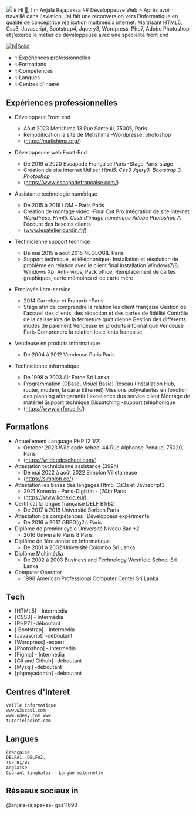 <img src="anjala.jpeg" />
# Hi 👋, I'm Anjala Rajapaksa
## Développeuse Web
> Après avoir travaillé dans l'aviation, j'ai fait une reconversion vers l'informatique en qualité de conceptrice réalisation multimédia internet. Maitrisant HTML5, Css3, Javascript, Bootstrap4, Jquery3, Wordpress, Php7, Adobe Photoshop et j'exerce le métier de développeuse avec une spécialité front end 

[![N|Solid](https://cldup.com/dTxpPi9lDf.thumb.png)](https://nodesource.com/products/nsolid)
- ✨Expériences professionnelles
- ✨Formations
- ✨Compétences
- ✨Langues
 - ✨Centres d'interet
 
## Expériences professionnelles
- Développeur Front end
    - Aôut 2023 Metishima 13 Rue Santeuil, 75005, Paris
    - Remodification la site de Metishima -Wordpresse, photoshop
    - (https://metishima.org/)

- Développeuse web Front-End 
   - De 2019 à 2020 Escapade Française Paris -Stage Paris-stage
    - Création de site internet Utiliser _*Html5. Css3 Jqery3. Bootstrap 3. Photoshop*_
    - (https://www.escapadefrancaise.com/)
- Assistante technologie numérique
    - De 2015 à 2016 LDM - Paris Paris
    - Création de montage vidéo -Final Cut Pro Intégration de site internet _*WordPress, Html5. Css3 d'image numérique Adobe Photoshop*_ A l'écoute des besoins clients
    - (www.lesatelierjourdin.fr/)
- Technicienne support techniqe
    - De mai 2015 à août 2015 NEOLOGIE Paris
    - Support technique, et téléphonique- Installation et résolution de problème en relation avec le client final Installation Windows7/8, Windows Xp. Anti- virus, Pack office, Remplacement de cartes graphiques, carte mémoires et de carte mère
    
- Employée libre-service
    - 2014 Carrefour et Franprix -Paris
    - Stage afin de comprendre la relation les client française Gestion de l'accueil des clients, des rédaction et des cartes de fidélité Contrôle de la caisse lors de la fermeture quotidienne Gestion des différents modes de paiement Vendeuse en produits informatique Vendeuse Paris Comprendre la relation les clients française
    
- Vendeuse en produits informatique
    - De 2004 à 2012 Vendeuse Paris Paris
- Technicienne informatique
    - De 1998 à 2003 Air Force Sri Lanka
    - Programmation (DBase, Visuel Basic) Réseau (Installation Hub, router, modem, la carte Ethernet) Missions polyvalentes en fonction des planning afin garantir l'excellence dus service client Montage de matériel Support technique Dispatching -support téléphonique
    - (https://www.airforce.lk/)

 ## Formations
- Actuellement Language PHP (2 1/2)
    - October 2023 Wild code school 44 Rue Alphonse Penaud, 75020, Paris
    - (https://wildcodeschool.com/)
- Attestation technicienne assistance (399h)
    - De mai 2022 à août 2022 Simplon Villetaneuse
    - (https://simplon.co/)
- Attestation les bases des langages Htm5, Cs3s et Javascript3
     - 2021 Konexio - Paris-Digistat - (_20h_) Paris
     - (https://www.konexio.eu/)
- Certificat la langue française DELF B1/B2
    - De 2017 à 2018 Université Sorbon Paris
- Attestation de compétences -Développeur expérimenté
    - De 2016 à 2017 GRPG(g2r) Paris
- Diplôme de premier cycle Université Niveau Bac +2
    - 2016 Université Paris 8 Paris
- Diplôme de 1ère année en Informatique
    - De 2001 à 2002 Université Colombo Sri Lanka
- Diplôme Multimédia
    - De 2002 à 2003 Business and Technology Westfield School Sri Lanka
- Computer Operator
    - 1998 American Professional Computer Center Sri Lanka

## Tech
- [HTML5] - Intermédia 
- [CSS3] - Intermédia 
- [PHP7] -déboutant
- [ Bootstrap] - Intermédia 
- [Javascript]  -déboutant
- [Wordpress]  -expert
- [Photoshop] - Intermédia 
- [Figma] - Intermédia 
- [Git and Github] -déboutant
- [Mysql] -déboutant
- [phpmyaddmin] -déboutant

## Centres d'Interet
    Veille informatique
    www.w3scool.com 
    www.udemy.com www.
    tutorielpoint.com
## Langues
    Française 
    DELFA1, DELFA2,
    TCF B1/B2
    Anglaise 
    Courant Singhalai - Langue maternelle
## Réseaux sociaux in
@anjala-rajapaksa- gaa11693


   